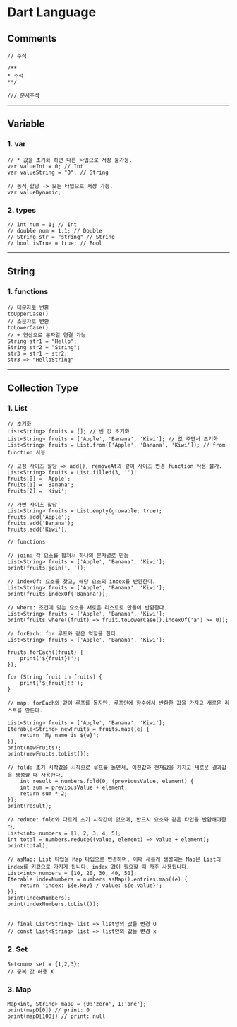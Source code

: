 # Dart Language


## Comments
    // 주석
 
    /**
    * 주석
    **/
    
    /// 문서주석

<hr/>

## Variable
### 1. var
    // * 값을 초기화 하면 다른 타입으로 저장 불가능.
    var valueInt = 0; // Int
    var valueString = "0"; // String

    // 동적 할당 -> 모든 타입으로 저장 가능.
    var valueDynamic;
### 2. types
    // int num = 1; // Int
    // double num = 1.1; // Double
    // String str = "string" // String
    // bool isTrue = true; // Bool

    
<hr/>

## String
### 1. functions
    // 대문자로 변환
    toUpperCase()
    // 소문자로 변환
    toLowerCase()
    // + 연산으로 문자열 연결 가능
    String str1 = "Hello";
    String str2 = "String";
    str3 = str1 + str2;
    str3 => "HelloString"




<hr/>

## Collection Type
### 1. List
    // 초기화
    List<String> fruits = []; // 빈 값 초기화
    List<String> fruits = ['Apple', 'Banana', 'Kiwi']; // 값 주면서 초기화
    List<String> fruits = List.from(['Apple', 'Banana', 'Kiwi']); // from function 사용

    // 고정 사이즈 할당 => add(), removeAt과 같이 사이즈 변경 function 사용 불가.
    List<String> fruits = List.filled(3, ''); 
    fruits[0] = 'Apple';
    fruits[1] = 'Banana';
    fruits[2] = 'Kiwi';

    // 가변 사이즈 할당
    List<String> fruits = List.empty(growable: true);
    fruits.add('Apple');
    fruits.add('Banana');
    fruits.add('Kiwi');

    // functions

    // join: 각 요소를 합쳐서 하나의 문자열로 만듬 
    List<String> fruits = ['Apple', 'Banana', 'Kiwi'];
    print(fruits.join(', '));

    // indexOf: 요소를 찾고, 해당 요소의 index를 반환한다.
    List<String> fruits = ['Apple', 'Banana', 'Kiwi'];
    print(fruits.indexOf('Banana'));

    // where: 조건에 맞는 요소를 새로운 리스트로 만들어 반환한다.
    List<String> fruits = ['Apple', 'Banana', 'Kiwi'];
    print(fruits.where((fruit) => fruit.toLowerCase().indexOf('a') >= 0));

    // forEach: for 루프와 같은 역할을 한다.
    List<String> fruits = ['Apple', 'Banana', 'Kiwi'];

    fruits.forEach((fruit) {
        print('${fruit}!');
    });

    for (String fruit in fruits) {
        print('${fruit}!!');
    }

    // map: forEach와 같이 루프를 돌지만, 루프안에 함수에서 반환한 값을 가지고 새로운 리스트를 만든다.

    List<String> fruits = ['Apple', 'Banana', 'Kiwi'];
    Iterable<String> newFruits = fruits.map((e) {
        return 'My name is ${e}';
    });
    print(newFruits);
    print(newFruits.toList());

    // fold: 초기 시작값을 시작으로 루프를 돌면서, 이전값과 현재값을 가지고 새로운 결과값을 생성할 때 사용한다.
        int result = numbers.fold(0, (previousValue, element) {
        int sum = previousValue + element;
        return sum * 2;
    });
    print(result);

    // reduce: fold와 다르게 초기 시작값이 없으며, 반드시 요소와 같은 타입을 반환해야한다.
    List<int> numbers = [1, 2, 3, 4, 5];
    int total = numbers.reduce((value, element) => value + element);
    print(total);
    
    // asMap: List 타입을 Map 타입으로 변경하며, 이때 새롭게 생성되는 Map은 List의 index를 키값으로 가지게 됩니다. index 값이 필요할 때 자주 사용됩니다.
    List<int> numbers = [10, 20, 30, 40, 50];
    Iterable indexNumbers = numbers.asMap().entries.map((e) {
        return 'index: ${e.key} / value: ${e.value}';
    });
    print(indexNumbers);
    print(indexNumbers.toList());


    // final List<String> list => list안의 값들 변경 O
    // const List<String> list => list안의 값들 변경 x
### 2. Set
    Set<num> set = {1,2,3};
    // 중복 값 허용 X
### 3. Map
    Map<int, String> mapD = {0:'zero', 1:'one'};
    print(mapD[0]) // print: 0
    print(mapD[100]) // print: null